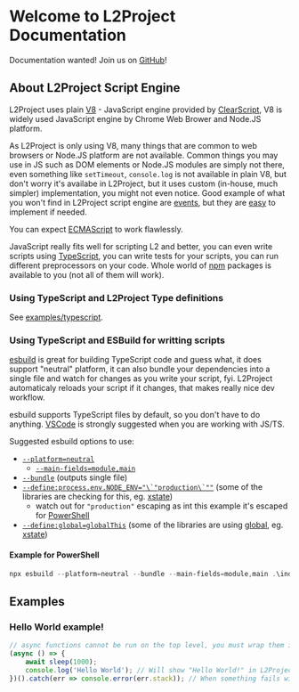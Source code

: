 # Welcome to L2Project Documentation

Documentation wanted! Join us on [GitHub](https://github.com/neo279/l2project-doc)!

## About L2Project Script Engine

L2Project uses plain [V8](https://v8.dev/) - JavaScript engine provided by [ClearScript](https://github.com/microsoft/ClearScript), V8 is widely used JavaScript engine by Chrome Web Brower and Node.JS platform.

As L2Project is only using V8, many things that are common to web browsers or Node.JS platform are not available. Common things you may use in JS such as DOM elements or Node.JS modules are simply not there, even something like `setTimeout`, `console.log` is not available in plain V8, but don't worry it's availabe in L2Project, but it uses custom (in-house, much simpler) implementation, you might not even notice. Good example of what you won't find in L2Project script engine are [events](https://nodejs.org/api/events.html#events), but they are [easy](https://github.com/browserify/events) to implement if needed.

You can expect [ECMAScript](https://tc39.es/ecma262/) to work flawlessly.

JavaScript really fits well for scripting L2 and better, you can even write scripts using [TypeScript](https://www.typescriptlang.org/), you can write tests for your scripts, you can run different preprocessors on your code. Whole world of [npm](https://www.npmjs.com/) packages is available to you (not all of them will work).

### Using TypeScript and L2Project Type definitions

See [examples/typescript](examples/typescript).

### Using TypeScript and ESBuild for writting scripts

[esbuild](https://github.com/evanw/esbuild) is great for building TypeScript code and guess what, it does support "neutral" platform, it can also bundle your dependencies into a single file and watch for changes as you write your script, fyi. L2Project automaticaly reloads your script if it changes, that makes really nice dev workflow.

esbuild supports TypeScript files by default, so you don't have to do anything. [VSCode](https://code.visualstudio.com/) is strongly suggested when you are working with JS/TS.

Suggested esbuild options to use:

- [`--platform=neutral`](https://esbuild.github.io/api/#platform)
  - [`--main-fields=module,main`](https://esbuild.github.io/api/#main-fields)
- [`--bundle`](https://esbuild.github.io/api/#bundle) (outputs single file)
- [``--define:process.env.NODE_ENV="\`"production\`""``](https://esbuild.github.io/api/#define) (some of the libraries are checking for this, eg. [xstate](https://xstate.js.org/))
  - watch out for `"production"` escaping as int this example it's escaped for [PowerShell](https://docs.microsoft.com/en-us/powershell/)
- [`--define:global=globalThis`](https://esbuild.github.io/api/#define) (some of the libraries are using [global](https://nodejs.org/api/globals.html#global), eg. [xstate](https://xstate.js.org/))

#### Example for PowerShell

```powershell
npx esbuild --platform=neutral --bundle --main-fields=module,main .\index.ts --outfile=bundle.js --define:process.env.NODE_ENV="\`"production\`"" --define:global=globalThis
```

## Examples

### Hello World example!
```js
// async functions cannot be run on the top level, you must wrap them inside the closure
(async () => {
    await sleep(1000);
    console.log('Hello World'); // Will show "Hello World!" in L2Project JS Console window, after 1s.
})().catch(err => console.error(err.stack)); // When something fails withtin the closure function above, you would not know without this log statement.
```
